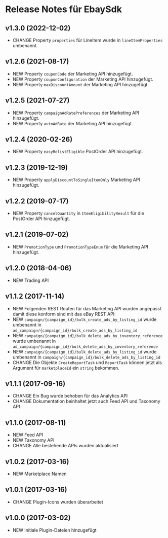 # Release Notes für EbaySdk

## v1.3.0 (2022-12-02)
- CHANGE Property `properties` für LineItem wurde in `lineItemProperties` umbenannt.

## v1.2.6 (2021-08-17)
- NEW Property `couponCode` der Marketing API hinzugefügt.
- NEW Property `couponConfiguration` der Marketing API hinzugefügt.
- NEW Property `maxDiscountAmount` der Marketing API hinzugefügt.

## v1.2.5 (2021-07-27)
- NEW Property `campaignAdRatePreferences` der Marketing API hinzugefügt.
- NEW Property `autoAdRate` der Marketing API hinzugefügt.

## v1.2.4 (2020-02-26)
- NEW Property `easyRelistEligible` PostOrder API hinzugefügt.

## v1.2.3 (2019-12-19)
- NEW Property `applyDiscountToSingleItemOnly` Marketing API hinzugefügt.

## v1.2.2 (2019-07-17)
- NEW Property `cancelQuantity` in `ItemEligibilityResult` für die PostOrder API hinzugefügt.

## v1.2.1 (2019-07-02)
- NEW `PromotionType` und `PromotionTypeEnum` für die Marketing API hinzugefügt.

## v1.2.0 (2018-04-06)
- NEW Trading API

## v1.1.2 (2017-11-14)
- NEW Folgenden REST Routen für das Marketing API wurden angepasst damit diese konform sind mit das eBay REST API:
- NEW `campaign/{campaign_id}/bulk_create_ads_by_listing_id` wurde umbenannt in `ad_campaign/{campaign_id}/bulk_create_ads_by_listing_id`
- NEW `campaign/{campaign_id}/bulk_delete_ads_by_inventory_reference` wurde umbenannt in `ad_campaign/{campaign_id}/bulk_delete_ads_by_inventory_reference`
- NEW `campaign/{campaign_id}/bulk_delete_ads_by_listing_id` wurde umbenannt in `campaign/{campaign_id}/bulk_delete_ads_by_listing_id`
- CHANGE Die Objekte `CreateReportTask` und `ReportTask` können jetzt als Argument für `marketplaceId` ein `string` bekommen.

## v1.1.1 (2017-09-16)
- CHANGE Ein Bug wurde behoben für das Analytics API
- CHANGE Dokumentation beinhaltet jetzt auch Feed API und Taxonomy API

## v1.1.0 (2017-08-11)
- NEW Feed API 
- NEW Taxonomy API
- CHANGE Alle bestehende APIs wurden aktualisiert

## v1.0.2 (2017-03-16)
- NEW Marketplace Namen

## v1.0.1 (2017-03-16)
- CHANGE Plugin-Icons wurden überarbeitet

## v1.0.0 (2017-03-02)
- NEW Initiale Plugin-Dateien hinzugefügt
